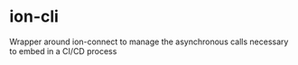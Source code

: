 # ion-cli
Wrapper around ion-connect to manage the asynchronous calls necessary to embed in a CI/CD process
